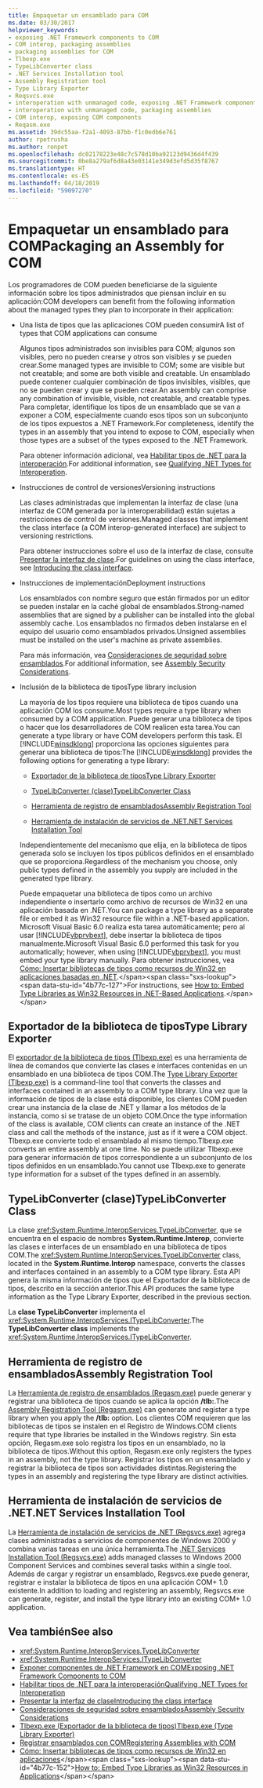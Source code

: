 ```yaml
---
title: Empaquetar un ensamblado para COM
ms.date: 03/30/2017
helpviewer_keywords:
- exposing .NET Framework components to COM
- COM interop, packaging assemblies
- packaging assemblies for COM
- Tlbexp.exe
- TypeLibConverter class
- .NET Services Installation tool
- Assembly Registration tool
- Type Library Exporter
- Reqsvcs.exe
- interoperation with unmanaged code, exposing .NET Framework components
- interoperation with unmanaged code, packaging assemblies
- COM interop, exposing COM components
- Reqasm.exe
ms.assetid: 39dc55aa-f2a1-4093-87bb-f1c0edb6e761
author: rpetrusha
ms.author: ronpet
ms.openlocfilehash: dc02178223e48c7c578d10ba92123d9436d4f439
ms.sourcegitcommit: 0be8a279af6d8a43e03141e349d3efd5d35f8767
ms.translationtype: HT
ms.contentlocale: es-ES
ms.lasthandoff: 04/18/2019
ms.locfileid: "59097270"
---
```

# <a name="packaging-an-assembly-for-com"></a><span data-ttu-id="4b77c-102">Empaquetar un ensamblado para COM</span><span class="sxs-lookup"><span data-stu-id="4b77c-102">Packaging an Assembly for COM</span></span>
<span data-ttu-id="4b77c-103">Los programadores de COM pueden beneficiarse de la siguiente información sobre los tipos administrados que piensan incluir en su aplicación:</span><span class="sxs-lookup"><span data-stu-id="4b77c-103">COM developers can benefit from the following information about the managed types they plan to incorporate in their application:</span></span>  
  
-   <span data-ttu-id="4b77c-104">Una lista de tipos que las aplicaciones COM pueden consumir</span><span class="sxs-lookup"><span data-stu-id="4b77c-104">A list of types that COM applications can consume</span></span>  
  
     <span data-ttu-id="4b77c-105">Algunos tipos administrados son invisibles para COM; algunos son visibles, pero no pueden crearse y otros son visibles y se pueden crear.</span><span class="sxs-lookup"><span data-stu-id="4b77c-105">Some managed types are invisible to COM; some are visible but not creatable; and some are both visible and creatable.</span></span> <span data-ttu-id="4b77c-106">Un ensamblado puede contener cualquier combinación de tipos invisibles, visibles, que no se pueden crear y que se pueden crear.</span><span class="sxs-lookup"><span data-stu-id="4b77c-106">An assembly can comprise any combination of invisible, visible, not creatable, and creatable types.</span></span> <span data-ttu-id="4b77c-107">Para completar, identifique los tipos de un ensamblado que se van a exponer a COM, especialmente cuando esos tipos son un subconjunto de los tipos expuestos a .NET Framework.</span><span class="sxs-lookup"><span data-stu-id="4b77c-107">For completeness, identify the types in an assembly that you intend to expose to COM, especially when those types are a subset of the types exposed to the .NET Framework.</span></span>  
  
     <span data-ttu-id="4b77c-108">Para obtener información adicional, vea [Habilitar tipos de .NET para la interoperación](qualifying-net-types-for-interoperation.md).</span><span class="sxs-lookup"><span data-stu-id="4b77c-108">For additional information, see [Qualifying .NET Types for Interoperation](qualifying-net-types-for-interoperation.md).</span></span>  
  
-   <span data-ttu-id="4b77c-109">Instrucciones de control de versiones</span><span class="sxs-lookup"><span data-stu-id="4b77c-109">Versioning instructions</span></span>  
  
     <span data-ttu-id="4b77c-110">Las clases administradas que implementan la interfaz de clase (una interfaz de COM generada por la interoperabilidad) están sujetas a restricciones de control de versiones.</span><span class="sxs-lookup"><span data-stu-id="4b77c-110">Managed classes that implement the class interface (a COM interop-generated interface) are subject to versioning restrictions.</span></span>  
  
     <span data-ttu-id="4b77c-111">Para obtener instrucciones sobre el uso de la interfaz de clase, consulte [Presentar la interfaz de clase](com-callable-wrapper.md#introducing-the-class-interface).</span><span class="sxs-lookup"><span data-stu-id="4b77c-111">For guidelines on using the class interface, see [Introducing the class interface](com-callable-wrapper.md#introducing-the-class-interface).</span></span>  
  
-   <span data-ttu-id="4b77c-112">Instrucciones de implementación</span><span class="sxs-lookup"><span data-stu-id="4b77c-112">Deployment instructions</span></span>  
  
     <span data-ttu-id="4b77c-113">Los ensamblados con nombre seguro que están firmados por un editor se pueden instalar en la caché global de ensamblados.</span><span class="sxs-lookup"><span data-stu-id="4b77c-113">Strong-named assemblies that are signed by a publisher can be installed into the global assembly cache.</span></span> <span data-ttu-id="4b77c-114">Los ensamblados no firmados deben instalarse en el equipo del usuario como ensamblados privados.</span><span class="sxs-lookup"><span data-stu-id="4b77c-114">Unsigned assemblies must be installed on the user's machine as private assemblies.</span></span>  
  
     <span data-ttu-id="4b77c-115">Para más información, vea [Consideraciones de seguridad sobre ensamblados](../app-domains/assembly-security-considerations.md).</span><span class="sxs-lookup"><span data-stu-id="4b77c-115">For additional information, see [Assembly Security Considerations](../app-domains/assembly-security-considerations.md).</span></span>  
  
-   <span data-ttu-id="4b77c-116">Inclusión de la biblioteca de tipos</span><span class="sxs-lookup"><span data-stu-id="4b77c-116">Type library inclusion</span></span>  
  
     <span data-ttu-id="4b77c-117">La mayoría de los tipos requiere una biblioteca de tipos cuando una aplicación COM los consume.</span><span class="sxs-lookup"><span data-stu-id="4b77c-117">Most types require a type library when consumed by a COM application.</span></span> <span data-ttu-id="4b77c-118">Puede generar una biblioteca de tipos o hacer que los desarrolladores de COM realicen esta tarea.</span><span class="sxs-lookup"><span data-stu-id="4b77c-118">You can generate a type library or have COM developers perform this task.</span></span> <span data-ttu-id="4b77c-119">El [!INCLUDE[winsdklong](../../../includes/winsdklong-md.md)] proporciona las opciones siguientes para generar una biblioteca de tipos:</span><span class="sxs-lookup"><span data-stu-id="4b77c-119">The [!INCLUDE[winsdklong](../../../includes/winsdklong-md.md)] provides the following options for generating a type library:</span></span>  
  
    -   [<span data-ttu-id="4b77c-120">Exportador de la biblioteca de tipos</span><span class="sxs-lookup"><span data-stu-id="4b77c-120">Type Library Exporter</span></span>](#cpconpackagingassemblyforcomanchor1)  
  
    -   [<span data-ttu-id="4b77c-121">TypeLibConverter (clase)</span><span class="sxs-lookup"><span data-stu-id="4b77c-121">TypeLibConverter Class</span></span>](#cpconpackagingassemblyforcomanchor2)  
  
    -   [<span data-ttu-id="4b77c-122">Herramienta de registro de ensamblados</span><span class="sxs-lookup"><span data-stu-id="4b77c-122">Assembly Registration Tool</span></span>](#cpconpackagingassemblyforcomanchor3)  
  
    -   [<span data-ttu-id="4b77c-123">Herramienta de instalación de servicios de .NET</span><span class="sxs-lookup"><span data-stu-id="4b77c-123">.NET Services Installation Tool</span></span>](#cpconpackagingassemblyforcomanchor4)  
  
     <span data-ttu-id="4b77c-124">Independientemente del mecanismo que elija, en la biblioteca de tipos generada solo se incluyen los tipos públicos definidos en el ensamblado que se proporciona.</span><span class="sxs-lookup"><span data-stu-id="4b77c-124">Regardless of the mechanism you choose, only public types defined in the assembly you supply are included in the generated type library.</span></span>  
  
     <span data-ttu-id="4b77c-125">Puede empaquetar una biblioteca de tipos como un archivo independiente o insertarlo como archivo de recursos de Win32 en una aplicación basada en .NET.</span><span class="sxs-lookup"><span data-stu-id="4b77c-125">You can package a type library as a separate file or embed it as Win32 resource file within a .NET-based application.</span></span> <span data-ttu-id="4b77c-126">Microsoft Visual Basic 6.0 realiza esta tarea automáticamente; pero al usar [!INCLUDE[vbprvbext](../../../includes/vbprvbext-md.md)], debe insertar la biblioteca de tipos manualmente.</span><span class="sxs-lookup"><span data-stu-id="4b77c-126">Microsoft Visual Basic 6.0 performed this task for you automatically; however, when using [!INCLUDE[vbprvbext](../../../includes/vbprvbext-md.md)], you must embed your type library manually.</span></span> <span data-ttu-id="4b77c-127">Para obtener instrucciones, vea [Cómo: Insertar bibliotecas de tipos como recursos de Win32 en aplicaciones basadas en .NET](https://docs.microsoft.com/previous-versions/dotnet/netframework-4.0/ww9a897z(v=vs.100)).</span><span class="sxs-lookup"><span data-stu-id="4b77c-127">For instructions, see [How to: Embed Type Libraries as Win32 Resources in .NET-Based Applications](https://docs.microsoft.com/previous-versions/dotnet/netframework-4.0/ww9a897z(v=vs.100)).</span></span>  
  
<a name="cpconpackagingassemblyforcomanchor1"></a>   
## <a name="type-library-exporter"></a><span data-ttu-id="4b77c-128">Exportador de la biblioteca de tipos</span><span class="sxs-lookup"><span data-stu-id="4b77c-128">Type Library Exporter</span></span>  
 <span data-ttu-id="4b77c-129">El [exportador de la biblioteca de tipos (Tlbexp.exe)](../tools/tlbexp-exe-type-library-exporter.md) es una herramienta de línea de comandos que convierte las clases e interfaces contenidas en un ensamblado en una biblioteca de tipos COM.</span><span class="sxs-lookup"><span data-stu-id="4b77c-129">The [Type Library Exporter (Tlbexp.exe)](../tools/tlbexp-exe-type-library-exporter.md) is a command-line tool that converts the classes and interfaces contained in an assembly to a COM type library.</span></span> <span data-ttu-id="4b77c-130">Una vez que la información de tipos de la clase está disponible, los clientes COM pueden crear una instancia de la clase de .NET y llamar a los métodos de la instancia, como si se tratase de un objeto COM.</span><span class="sxs-lookup"><span data-stu-id="4b77c-130">Once the type information of the class is available, COM clients can create an instance of the .NET class and call the methods of the instance, just as if it were a COM object.</span></span> <span data-ttu-id="4b77c-131">Tlbexp.exe convierte todo el ensamblado al mismo tiempo.</span><span class="sxs-lookup"><span data-stu-id="4b77c-131">Tlbexp.exe converts an entire assembly at one time.</span></span> <span data-ttu-id="4b77c-132">No se puede utilizar Tlbexp.exe para generar información de tipos correspondiente a un subconjunto de los tipos definidos en un ensamblado.</span><span class="sxs-lookup"><span data-stu-id="4b77c-132">You cannot use Tlbexp.exe to generate type information for a subset of the types defined in an assembly.</span></span>  
  
<a name="cpconpackagingassemblyforcomanchor2"></a>   
## <a name="typelibconverter-class"></a><span data-ttu-id="4b77c-133">TypeLibConverter (clase)</span><span class="sxs-lookup"><span data-stu-id="4b77c-133">TypeLibConverter Class</span></span>  
 <span data-ttu-id="4b77c-134">La clase <xref:System.Runtime.InteropServices.TypeLibConverter>, que se encuentra en el espacio de nombres **System.Runtime.Interop**, convierte las clases e interfaces de un ensamblado en una biblioteca de tipos COM.</span><span class="sxs-lookup"><span data-stu-id="4b77c-134">The <xref:System.Runtime.InteropServices.TypeLibConverter> class, located in the **System.Runtime.Interop** namespace, converts the classes and interfaces contained in an assembly to a COM type library.</span></span> <span data-ttu-id="4b77c-135">Esta API genera la misma información de tipos que el Exportador de la biblioteca de tipos, descrito en la sección anterior.</span><span class="sxs-lookup"><span data-stu-id="4b77c-135">This API produces the same type information as the Type Library Exporter, described in the previous section.</span></span>  
  
 <span data-ttu-id="4b77c-136">La **clase TypeLibConverter** implementa el <xref:System.Runtime.InteropServices.ITypeLibConverter>.</span><span class="sxs-lookup"><span data-stu-id="4b77c-136">The **TypeLibConverter class** implements the <xref:System.Runtime.InteropServices.ITypeLibConverter>.</span></span>  
  
<a name="cpconpackagingassemblyforcomanchor3"></a>   
## <a name="assembly-registration-tool"></a><span data-ttu-id="4b77c-137">Herramienta de registro de ensamblados</span><span class="sxs-lookup"><span data-stu-id="4b77c-137">Assembly Registration Tool</span></span>  
 <span data-ttu-id="4b77c-138">La [Herramienta de registro de ensamblados (Regasm.exe)](../tools/regasm-exe-assembly-registration-tool.md) puede generar y registrar una biblioteca de tipos cuando se aplica la opción **/tlb:**.</span><span class="sxs-lookup"><span data-stu-id="4b77c-138">The [Assembly Registration Tool (Regasm.exe)](../tools/regasm-exe-assembly-registration-tool.md) can generate and register a type library when you apply the **/tlb:** option.</span></span> <span data-ttu-id="4b77c-139">Los clientes COM requieren que las bibliotecas de tipos se instalen en el Registro de Windows.</span><span class="sxs-lookup"><span data-stu-id="4b77c-139">COM clients require that type libraries be installed in the Windows registry.</span></span> <span data-ttu-id="4b77c-140">Sin esta opción, Regasm.exe solo registra los tipos en un ensamblado, no la biblioteca de tipos.</span><span class="sxs-lookup"><span data-stu-id="4b77c-140">Without this option, Regasm.exe only registers the types in an assembly, not the type library.</span></span> <span data-ttu-id="4b77c-141">Registrar los tipos en un ensamblado y registrar la biblioteca de tipos son actividades distintas.</span><span class="sxs-lookup"><span data-stu-id="4b77c-141">Registering the types in an assembly and registering the type library are distinct activities.</span></span>  
  
<a name="cpconpackagingassemblyforcomanchor4"></a>   
## <a name="net-services-installation-tool"></a><span data-ttu-id="4b77c-142">Herramienta de instalación de servicios de .NET</span><span class="sxs-lookup"><span data-stu-id="4b77c-142">.NET Services Installation Tool</span></span>  
 <span data-ttu-id="4b77c-143">La [Herramienta de instalación de servicios de .NET (Regsvcs.exe)](../tools/regsvcs-exe-net-services-installation-tool.md) agrega clases administradas a servicios de componentes de Windows 2000 y combina varias tareas en una única herramienta.</span><span class="sxs-lookup"><span data-stu-id="4b77c-143">The [.NET Services Installation Tool (Regsvcs.exe)](../tools/regsvcs-exe-net-services-installation-tool.md) adds managed classes to Windows 2000 Component Services and combines several tasks within a single tool.</span></span> <span data-ttu-id="4b77c-144">Además de cargar y registrar un ensamblado, Regsvcs.exe puede generar, registrar e instalar la biblioteca de tipos en una aplicación COM+ 1.0 existente.</span><span class="sxs-lookup"><span data-stu-id="4b77c-144">In addition to loading and registering an assembly, Regsvcs.exe can generate, register, and install the type library into an existing COM+ 1.0 application.</span></span>  
  
## <a name="see-also"></a><span data-ttu-id="4b77c-145">Vea también</span><span class="sxs-lookup"><span data-stu-id="4b77c-145">See also</span></span>

- <xref:System.Runtime.InteropServices.TypeLibConverter>
- <xref:System.Runtime.InteropServices.ITypeLibConverter>
- [<span data-ttu-id="4b77c-146">Exponer componentes de .NET Framework en COM</span><span class="sxs-lookup"><span data-stu-id="4b77c-146">Exposing .NET Framework Components to COM</span></span>](exposing-dotnet-components-to-com.md)
- [<span data-ttu-id="4b77c-147">Habilitar tipos de .NET para la interoperación</span><span class="sxs-lookup"><span data-stu-id="4b77c-147">Qualifying .NET Types for Interoperation</span></span>](qualifying-net-types-for-interoperation.md)
- [<span data-ttu-id="4b77c-148">Presentar la interfaz de clase</span><span class="sxs-lookup"><span data-stu-id="4b77c-148">Introducing the class interface</span></span>](com-callable-wrapper.md#introducing-the-class-interface)
- [<span data-ttu-id="4b77c-149">Consideraciones de seguridad sobre ensamblados</span><span class="sxs-lookup"><span data-stu-id="4b77c-149">Assembly Security Considerations</span></span>](../app-domains/assembly-security-considerations.md)
- [<span data-ttu-id="4b77c-150">Tlbexp.exe (Exportador de la biblioteca de tipos)</span><span class="sxs-lookup"><span data-stu-id="4b77c-150">Tlbexp.exe (Type Library Exporter)</span></span>](../tools/tlbexp-exe-type-library-exporter.md)
- [<span data-ttu-id="4b77c-151">Registrar ensamblados con COM</span><span class="sxs-lookup"><span data-stu-id="4b77c-151">Registering Assemblies with COM</span></span>](registering-assemblies-with-com.md)
- <span data-ttu-id="4b77c-152">[Cómo: Insertar bibliotecas de tipos como recursos de Win32 en aplicaciones](https://docs.microsoft.com/previous-versions/dotnet/netframework-4.0/ww9a897z(v=vs.100))</span><span class="sxs-lookup"><span data-stu-id="4b77c-152">[How to: Embed Type Libraries as Win32 Resources in Applications](https://docs.microsoft.com/previous-versions/dotnet/netframework-4.0/ww9a897z(v=vs.100))</span></span>
